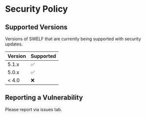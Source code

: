 # Security Policy

## Supported Versions

Versions of SWELF that are
currently being supported with security updates.

| Version | Supported          |
| ------- | ------------------ |
| 5.1.x   | :white_check_mark: |
| 5.0.x   | :white_check_mark: |
| < 4.0   | :x:                |

## Reporting a Vulnerability

Please report via issues tab.
